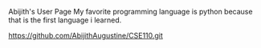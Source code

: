 Abijith's User Page
My favorite programming language is python because that is the first language i learned. 


https://github.com/AbijithAugustine/CSE110.git
